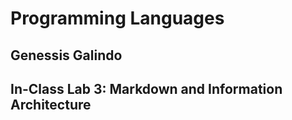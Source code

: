 # Programming Languages
## Genessis Galindo
## In-Class Lab 3: Markdown and Information Architecture
